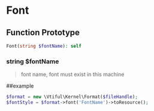 # Font

## **Function Prototype**

```php
Font(string $fontName): self
```

### **string $fontName**

> font name, font must exist in this machine

##example

```php
$format = new \Vtiful\Kernel\Format($fileHandle);
$fontStyle = $format->font('FontName')->toResource();
```